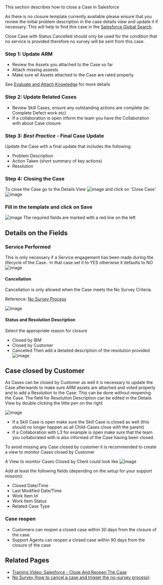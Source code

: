 
This section describes how to close a Case in Salesforce

As there is no closure template currently available please ensure that you review the initial problem description in the case details view and update it if necessary. This will help to find this case in the <a href="/dba-support/DBA-Education/#/DBA-Education/uis/workbench/globalSearch">Salesforce Global Search</a>.

Close Case with Status Cancelled should only be used for the condition that no service is provided therefore no survey will be sent from this case.

### Step 1: Update ARM 
* Review the Assets you attached to the Case so far
* Attach missing assests
* Make sure all Assets attached to the Case are rated properly

See <a href="/dba-support/DBA-Education/#/DBA-Education/process/agents/case/arm">Evaluate and Attach Knowledge</a> for more details

### Step 2: Update Related Cases 
* Review Skill Cases, ensure any outstanding actions are complete (ie: Complete Defect work etc)
* If a collaboration is open inform the team you have the Collaboration with about Case closure

### Step 3: *Best Practice* - Final Case Update
Update the Case with a final update that includes the following:
* Problem Description
* Action Taken (short summary of key actions)
* Resolution

### Step 4: Closing the Case

To close the Case go to the Details View
![image](https://media.github.ibm.com/user/70336/files/c8708596-ad3b-11e8-917d-487dc97158c8)
and click on 'Close Case'
![image](https://media.github.ibm.com/user/70336/files/631bfc62-ac45-11e8-9c2a-eb572592f1fa)

### Fill in the template and click on Save 
![image](https://media.github.ibm.com/user/70336/files/36abd1d6-ad3d-11e8-8853-81cf48403108)
The required fields are marked with a red line on the left 

## Details on the Fields

### Service Performed
This is only necessary if a Service engagement has been made during the lifecycle of the Case . 
In that case set it to YES otherwise it defaults to NO
![image](https://media.github.ibm.com/user/70336/files/c1d531a6-ad35-11e8-8630-adb1bb7618b1)

#### Cancellation 
Cancellation is only allowed when the Case meets the No Survey Criteria. 

Reference: [No Survey Process](https://pages.github.ibm.com/dba-support/DBA-Education/#/DBA-Education/process/agents/case/cancelCase)

![image](https://media.github.ibm.com/user/70336/files/e41b8b98-ad35-11e8-85c8-12b050e67544)

#### Status and Resolution Description
Select the appropriate reason for closure
* Closed by IBM
* Closed by Customer
* Cancelled
Then add a detailed description of the resolution provided
![image](https://media.github.ibm.com/user/70336/files/90bdc8de-ad36-11e8-9d9f-448aafce7491)

## Case closed by Customer
As Cases can be closed by Customer as well it is necessary to update the Case afterwards to make sure ARM assets are attached and voted properly and to add a Resolution to the Case. This can be done without reopening the Case.  The field for Resolution Description can be edited in the Details View by double clicking the little pen on the right

![image](https://media.github.ibm.com/user/19331/files/b0e2cb82-b033-11e8-9341-f8db732eaafa)

* If a Skill Case is open make sure the Skill Case is closed as well (this should no longer happen as all Child-Cases close with the parent)
* If a Collaboration with L3 for example is open make sure that the team you collaborated with is also informed of the Case having been closed.

To avoid missing any Case closed by customer it is recommended to create a view to monitor Cases closed by Customer  

A View to monitor Cases Closed by Client could look like 
![image](https://media.github.ibm.com/user/70336/files/7256e43a-ad3f-11e8-8929-1c7928355a2f)

Add at least the following fields (depending on the setup for your support mission):
* Closed Date/Time
* Last Modified Date/Time
* Work Item Id
* Work Item Status
* Related Case Type

### Case reopen 
* Customers can reopen a closed case within 30 days from the closure of the case.
* Support Agents can reopen a closed case within 90 days from the closure of the case

## Related Pages
* <a href="https://mediacenter.ibm.com/media/SF-Video-CloseCaseReopenCase/1_liflfsx7" target="_blank">Training Video: Salesforce - Close And Reopen The Case</a>
* <a href="/dba-support/DBA-Education/#/DBA-Education/process/agents/case/cancelCase">No Survey (how to cancel a case and trigger the no-survey process)</a>
